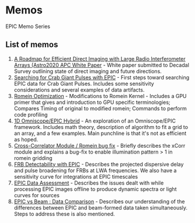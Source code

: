 # Memos
EPIC Memo Series

## List of memos
1. [A Roadmap for Efficient Direct Imaging with Large Radio Interferometer Arrays (Astro2020 APC White Paper](PDFs/001_Astro2020_White_Paper.pdf) - White paper submitted to Decadal Survey outlining state of direct imaging and future directions.
2. [Searching for Crab Giant Pulses with EPIC](PDFs/002_Searching_for_CGP.pdf) - First steps toward searching EPIC data for Crab Giant Pulses. Includes some sensitivity considerations and several examples of data artifacts.
3. [Romein Optimization](PDFs/003_Romein_Optimization.pdf) - Modifications to Romein Kernel - Includes a GPU primer that gives and introduction to GPU specific terminologies; Compares Timing of original to modified romein; Commands to perform code profiling
4. [1D Omniscope/EPIC Hybrid](PDFs/004_OmniEPIC.pdf) - An exploration of an Omniscope/EPIC framework. Includes math theory, description of algorithm to fit a grid to an array, and a few examples. Main punchline is that it's not as efficient as hoped.
5. [Cross-Correlator Module / Romein bug fix](PDFs/005_EPIC_xCorr.pdf) - Briefly describes the xCorr module and explains a bug-fix to enable illumination pattern > 1 in romein gridding
6. [FRB Detectability with EPIC](PDFs/006_Sensitivity_Dispersion_curves.pdf) - Describes the projected dispersive delay and pulse broadening for FRBs at LWA frequencies. We also have a sensitivity curve for integrations at EPIC timescales
7. [EPIC Data Assessment](PDFs/007_EPIC_Data_Assessment.pdf) - Describes the issues dealt with while processing EPIC images offline to produce dynamic spectra or light curves for sources
8. [EPIC vs Beam : Data Comparison](PDFs/008_EPICvsBeam_Data_Comparison.pdf) - Describes our understanding of the differences between EPIC and beam-formed data taken simultaneously. Steps to address these is also mentioned.
